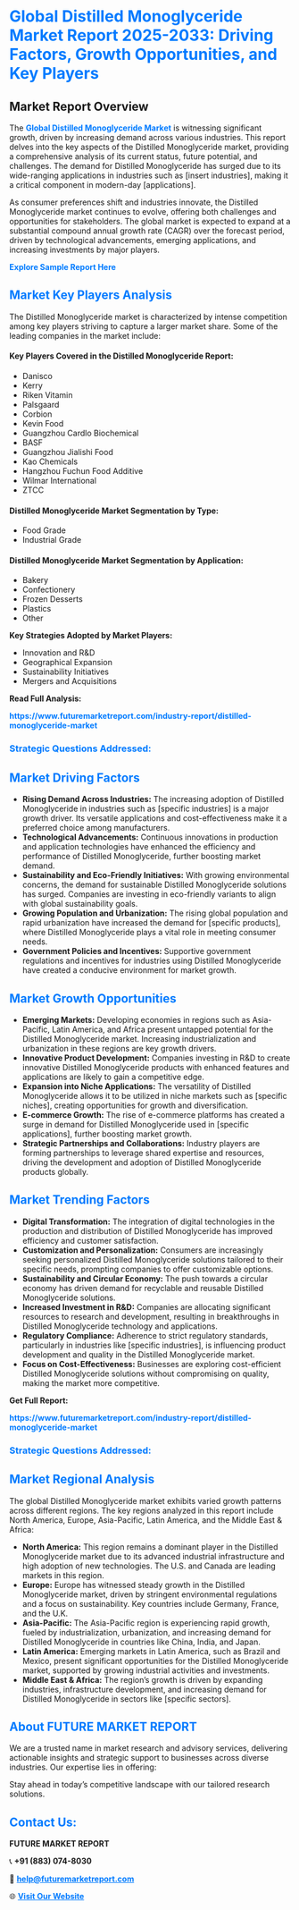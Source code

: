 <h1 style="color: #007BFF;">Global Distilled Monoglyceride Market Report 2025-2033: Driving Factors, Growth Opportunities, and Key Players</h1>

<section id="overview">
<h2>Market Report Overview</h2>
<p>The <a href="https://www.futuremarketreport.com/industry-report/distilled-monoglyceride-market" style="color: #007BFF; text-decoration: none;"><strong>Global Distilled Monoglyceride Market</strong></a> is witnessing significant growth, driven by increasing demand across various industries. This report delves into the key aspects of the Distilled Monoglyceride market, providing a comprehensive analysis of its current status, future potential, and challenges. The demand for Distilled Monoglyceride has surged due to its wide-ranging applications in industries such as [insert industries], making it a critical component in modern-day [applications].</p>
<p>As consumer preferences shift and industries innovate, the Distilled Monoglyceride market continues to evolve, offering both challenges and opportunities for stakeholders. The global market is expected to expand at a substantial compound annual growth rate (CAGR) over the forecast period, driven by technological advancements, emerging applications, and increasing investments by major players.</p>
</section>

<section id="overview">
<p><a href="https://www.futuremarketreport.com/request-sample/reportId=50356" style="color: #007BFF; text-decoration: none;"><strong>Explore Sample Report Here</strong></a></p>
</section>

<section id="key-players">
<h2 style="color: #007BFF;">Market Key Players Analysis</h2>
<p>The Distilled Monoglyceride market is characterized by intense competition among key players striving to capture a larger market share. Some of the leading companies in the market include:</p>
<h4>Key Players Covered in the Distilled Monoglyceride Report:</h4>
<ul><li>Danisco</li><li>Kerry</li><li>Riken Vitamin</li><li>Palsgaard</li><li>Corbion</li><li>Kevin Food</li><li>Guangzhou Cardlo Biochemical</li><li>BASF</li><li>Guangzhou Jialishi Food</li><li>Kao Chemicals</li><li>Hangzhou Fuchun Food Additive</li><li>Wilmar International</li><li>ZTCC</li></ul>
<h4>Distilled Monoglyceride Market Segmentation by Type:</h4>
<ul><li>Food Grade</li><li>Industrial Grade</li></ul>

<h4>Distilled Monoglyceride Market Segmentation by Application:</h4>
<ul><li>Bakery</li><li>Confectionery</li><li>Frozen Desserts</li><li>Plastics</li><li>Other</li></ul>
<p><strong>Key Strategies Adopted by Market Players:</strong></p>
<ul>
<li>Innovation and R&D</li>
<li>Geographical Expansion</li>
<li>Sustainability Initiatives</li>
<li>Mergers and Acquisitions</li>
</ul>
</section>

<section>
<p><strong>Read Full Analysis: </strong></p><a href="https://www.futuremarketreport.com/industry-report/distilled-monoglyceride-market" style="color: #007BFF; text-decoration: none;"><strong>https://www.futuremarketreport.com/industry-report/distilled-monoglyceride-market</strong></a>
<h3 style="color: #007BFF;">Strategic Questions Addressed:</h3>
</section>

<section id="driving-factors">
<h2 style="color: #007BFF;">Market Driving Factors</h2>
<ul>
<li><strong>Rising Demand Across Industries:</strong> The increasing adoption of Distilled Monoglyceride in industries such as [specific industries] is a major growth driver. Its versatile applications and cost-effectiveness make it a preferred choice among manufacturers.</li>
<li><strong>Technological Advancements:</strong> Continuous innovations in production and application technologies have enhanced the efficiency and performance of Distilled Monoglyceride, further boosting market demand.</li>
<li><strong>Sustainability and Eco-Friendly Initiatives:</strong> With growing environmental concerns, the demand for sustainable Distilled Monoglyceride solutions has surged. Companies are investing in eco-friendly variants to align with global sustainability goals.</li>
<li><strong>Growing Population and Urbanization:</strong> The rising global population and rapid urbanization have increased the demand for [specific products], where Distilled Monoglyceride plays a vital role in meeting consumer needs.</li>
<li><strong>Government Policies and Incentives:</strong> Supportive government regulations and incentives for industries using Distilled Monoglyceride have created a conducive environment for market growth.</li>
</ul>
</section>

<section id="growth-opportunities">
<h2 style="color: #007BFF;">Market Growth Opportunities</h2>
<ul>
<li><strong>Emerging Markets:</strong> Developing economies in regions such as Asia-Pacific, Latin America, and Africa present untapped potential for the Distilled Monoglyceride market. Increasing industrialization and urbanization in these regions are key growth drivers.</li>
<li><strong>Innovative Product Development:</strong> Companies investing in R&D to create innovative Distilled Monoglyceride products with enhanced features and applications are likely to gain a competitive edge.</li>
<li><strong>Expansion into Niche Applications:</strong> The versatility of Distilled Monoglyceride allows it to be utilized in niche markets such as [specific niches], creating opportunities for growth and diversification.</li>
<li><strong>E-commerce Growth:</strong> The rise of e-commerce platforms has created a surge in demand for Distilled Monoglyceride used in [specific applications], further boosting market growth.</li>
<li><strong>Strategic Partnerships and Collaborations:</strong> Industry players are forming partnerships to leverage shared expertise and resources, driving the development and adoption of Distilled Monoglyceride products globally.</li>
</ul>
</section>

<section id="trending-factors">
<h2 style="color: #007BFF;">Market Trending Factors</h2>
<ul>
<li><strong>Digital Transformation:</strong> The integration of digital technologies in the production and distribution of Distilled Monoglyceride has improved efficiency and customer satisfaction.</li>
<li><strong>Customization and Personalization:</strong> Consumers are increasingly seeking personalized Distilled Monoglyceride solutions tailored to their specific needs, prompting companies to offer customizable options.</li>
<li><strong>Sustainability and Circular Economy:</strong> The push towards a circular economy has driven demand for recyclable and reusable Distilled Monoglyceride solutions.</li>
<li><strong>Increased Investment in R&D:</strong> Companies are allocating significant resources to research and development, resulting in breakthroughs in Distilled Monoglyceride technology and applications.</li>
<li><strong>Regulatory Compliance:</strong> Adherence to strict regulatory standards, particularly in industries like [specific industries], is influencing product development and quality in the Distilled Monoglyceride market.</li>
<li><strong>Focus on Cost-Effectiveness:</strong> Businesses are exploring cost-efficient Distilled Monoglyceride solutions without compromising on quality, making the market more competitive.</li>
</ul>
</section>

<section>
<p><strong>Get Full Report: </strong></p><a href="https://www.futuremarketreport.com/industry-report/distilled-monoglyceride-market" style="color: #007BFF; text-decoration: none;"><strong>https://www.futuremarketreport.com/industry-report/distilled-monoglyceride-market</strong></a>
<h3 style="color: #007BFF;">Strategic Questions Addressed:</h3>
</section>


<section id="regional-analysis">
<h2 style="color: #007BFF;">Market Regional Analysis</h2>
<p>The global Distilled Monoglyceride market exhibits varied growth patterns across different regions. The key regions analyzed in this report include North America, Europe, Asia-Pacific, Latin America, and the Middle East & Africa:</p>
<ul>
<li><strong>North America:</strong> This region remains a dominant player in the Distilled Monoglyceride market due to its advanced industrial infrastructure and high adoption of new technologies. The U.S. and Canada are leading markets in this region.</li>
<li><strong>Europe:</strong> Europe has witnessed steady growth in the Distilled Monoglyceride market, driven by stringent environmental regulations and a focus on sustainability. Key countries include Germany, France, and the U.K.</li>
<li><strong>Asia-Pacific:</strong> The Asia-Pacific region is experiencing rapid growth, fueled by industrialization, urbanization, and increasing demand for Distilled Monoglyceride in countries like China, India, and Japan.</li>
<li><strong>Latin America:</strong> Emerging markets in Latin America, such as Brazil and Mexico, present significant opportunities for the Distilled Monoglyceride market, supported by growing industrial activities and investments.</li>
<li><strong>Middle East & Africa:</strong> The region’s growth is driven by expanding industries, infrastructure development, and increasing demand for Distilled Monoglyceride in sectors like [specific sectors].</li>
</ul>
</section>

<footer>
<h2 style="color: #007BFF;">About FUTURE MARKET REPORT</h2>
<p>We are a trusted name in market research and advisory services, delivering actionable insights and strategic support to businesses across diverse industries. Our expertise lies in offering:</p>

<p>Stay ahead in today’s competitive landscape with our tailored research solutions.</p>

<h2 style="color: #007BFF;">Contact Us:</h2>
<p><strong>FUTURE MARKET REPORT</strong></p>
<p>📞 <strong>+91 (883) 074-8030</strong></p>
<p>📧 <strong><a href="mailto:help@futuremarketreport.com" style="color: #007BFF;">help@futuremarketreport.com</a></strong></p>
<p>🌐 <strong><a href="https://www.futuremarketreport.com/" style="color: #007BFF;">Visit Our Website</a></strong></p>
</footer>